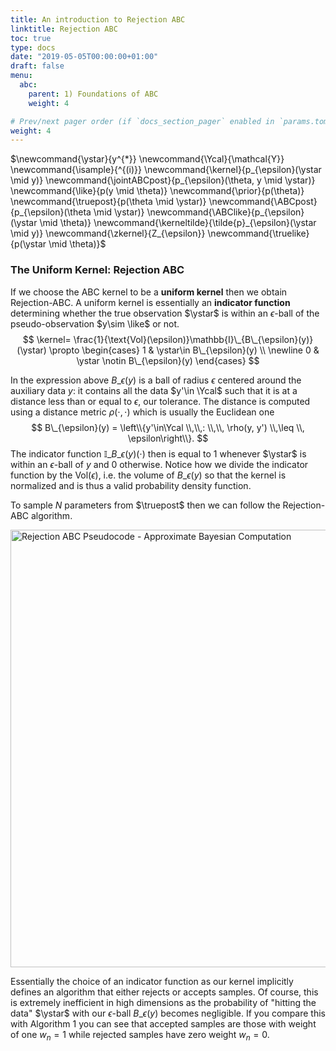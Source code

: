 ```yaml
---
title: An introduction to Rejection ABC
linktitle: Rejection ABC
toc: true
type: docs
date: "2019-05-05T00:00:00+01:00"
draft: false
menu:
  abc:
    parent: 1) Foundations of ABC
    weight: 4

# Prev/next pager order (if `docs_section_pager` enabled in `params.toml`)
weight: 4
---
```

$\newcommand{\ystar}{y^{\*}}
\newcommand{\Ycal}{\mathcal{Y}}
\newcommand{\isample}{^{(i)}}
\newcommand{\kernel}{p\_{\epsilon}(\ystar \mid y)}
\newcommand{\jointABCpost}{p_\{\epsilon}(\theta, y \mid \ystar)}
\newcommand{\like}{p(y \mid \theta)}
\newcommand{\prior}{p(\theta)}
\newcommand{\truepost}{p(\theta \mid \ystar)}
\newcommand{\ABCpost}{p\_{\epsilon}(\theta \mid \ystar)}
\newcommand{\ABClike}{p\_{\epsilon}(\ystar \mid \theta)}
\newcommand{\kerneltilde}{\tilde{p}\_{\epsilon}(\ystar \mid y)}
\newcommand{\zkernel}{Z\_{\epsilon}}
\newcommand{\truelike}{p(\ystar \mid \theta)}$

### The Uniform Kernel: Rejection ABC
If we choose the ABC kernel to be a **uniform kernel** then we obtain Rejection-ABC. A uniform kernel is essentially an **indicator function** determining whether the true observation $\ystar$ is within an $\epsilon$-ball of the pseudo-observation $y\sim \like$ or not.
$$
\kernel=  \frac{1}{\text{Vol}(\epsilon)}\mathbb{I}\_{B\_{\epsilon}(y)}(\ystar) \propto 
\begin{cases}
1 & \ystar\in B\_{\epsilon}(y) \\ \newline
0 & \ystar \notin B\_{\epsilon}(y)
\end{cases}
$$

In the expression above $B\_{\epsilon}(y)$ is a ball of radius $\epsilon$ centered around the auxiliary data $y$: it contains all the data $y'\in \Ycal$ such that it is at a distance less than or equal to $\epsilon$, our tolerance. The distance is computed using a distance metric $\rho(\cdot, \cdot)$ which is usually the Euclidean one
$$
B\_{\epsilon}(y) = \left\\{y'\in\Ycal \\,\\,: \\,\\, \rho(y, y') \\,\leq \\, \epsilon\right\\}.
$$
The indicator function $\mathbb{I}\_{B\_{\epsilon}(y)}(\cdot)$ then is equal to $1$ whenever $\ystar$ is within an $\epsilon$-ball of $y$ and $0$ otherwise. Notice how we divide the indicator function by the $\text{Vol}(\epsilon)$, i.e. the volume of $B\_{\epsilon}(y)$ so that the kernel is normalized and is thus a valid probability density function.

To sample $N$ parameters from $\truepost$ then we can follow the Rejection-ABC algorithm.

<img src="/rejectionabc.png" alt="Rejection ABC Pseudocode - Approximate Bayesian Computation" width="700"/>

Essentially the choice of an indicator function as our kernel implicitly defines an algorithm that either rejects or accepts samples. Of course, this is extremely inefficient in high dimensions as the probability of "hitting the data" $\ystar$ with our $\epsilon$-ball $B\_{\epsilon}(y)$ becomes negligible. If you compare this with Algorithm 1 you can see that accepted samples are those with weight of one $w_n=1$ while rejected samples have zero weight $w_n=0$.

